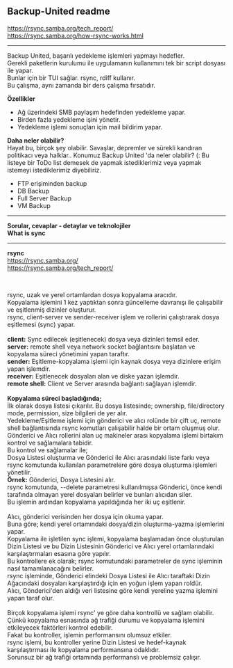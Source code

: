 Backup-United readme
---
https://rsync.samba.org/tech_report/ <br>
https://rsync.samba.org/how-rsync-works.html

---

Backup United, başarılı yedekleme işlemleri yapmayı hedefler.<br>
Gerekli paketlerin kurulumu ile uygulamanın kullanımını tek bir script dosyası ile yapar.<br>
Bunlar için bir TUI sağlar. rsync, rdiff kullanır.<br>
Bu çalışma, aynı zamanda bir ders çalışma fırsatıdır.<br>

**Özellikler**
- Ağ üzerindeki SMB paylaşım hedefinden yedekleme yapar.
- Birden fazla yedekleme işini yönetir.
- Yedekleme işlemi sonuçları için mail bildirim yapar.

**Daha neler olabilir?**<br>
Hayat bu, birçok şey olabilir. Savaşlar, depremler ve sürekli kandıran politikacı veya halklar..
Konumuz Backup United 'da neler olabilir? (:
Bu listeye bir ToDo list demesek de yapmak istediklerimiz veya yapmak istemeyi istediklerimiz diyebiliriz.
- FTP erişiminden backup
- DB Backup
- Full Server Backup
- VM Backup

---

**Sorular, cevaplar - detaylar ve teknolojiler**<br>
**What is sync**<br>

---

**rsync**<br>
https://rsync.samba.org/ <br>
https://rsync.samba.org/tech_report/ <br>

<br>

rsync, uzak ve yerel ortamlardan dosya kopyalama aracıdır.<br>
Kopyalama işlemini 1 kez yaptıktan sonra güncelleme davranışı ile çalışabilir ve eşitlenmiş dizinler oluşturur.<br>
rsync, client-server ve sender-receiver işlem ve rollerini çalıştırarak dosya eşitlemesi (sync) yapar.<br>
<br>
**client:** Sync edilecek (eşitlenecek) dosya veya dizinleri temsil eder.<br>
**server:** remote shell veya network socket bağlantısını başlatan ve kopyalama süreci yönetimini yapan taraftır.<br>
**sender:** Eşitleme-kopyalama işlemi için kaynak dosya veya dizinlere erişim yapan işlemdir.<br>
**receiver:** Eşitlenecek dosyaları alan ve diske yazan işlemdir.<br>
**remote shell:** Client ve Server arasında bağlantı sağlayan işlemdir.<br>
<br>
**Kopyalama süreci başladığında;**<br>
İlk olarak dosya listesi çıkarılır. Bu dosya listesinde; ownership, file/directory mode, permission, size bilgileri de yer alır.<br>
Yedekleme/Eşitleme işlemi için gönderici ve alıcı rolünde bir çift uç, remote shell bağlantısında rsync komutları çalışabilir halde bir ortam oluşmuş olur.<br>
Gönderici ve Alıcı rollerini alan uç makineler arası kopyalama işlemi birtakım kontrol ve sağlamalara tabidir.<br>
Bu kontrol ve sağlamalar ile;<br>
Dosya Listesi oluşturma ve Gönderici ile Alıcı arasındaki liste farkı veya rsync komutunda kullanılan parametrelere göre dosya oluşturma işlemleri yönetilir.<br>
**Örnek:**
Gönderici, Dosya Listesini alır.<br>
rsync komutunda, --delete parametresi kullanılmışsa Gönderici, önce kendi tarafında olmayan yerel dosyaları belirler ve bunları alıcıdan siler.<br>
Bu işlemin ardından kopyalama yapıldığında her iki uç eşitlenir.<br>
<br>
Alıcı, gönderici verisinden her dosya için okuma yapar.<br>
Buna göre; kendi yerel ortamındaki dosya/dizin oluşturma-yazma işlemlerini yapar.<br>
Kopyalama ile işletilen sync işlemi, kopyalama başlamadan önce oluşturulan Dizin Listesi ve bu Dizin Listesinin Gönderici ve Alıcı yerel ortamlarındaki<br>
karşılaştırmaları esasına göre yapılır.<br>
Bu kontrollere ek olarak; rsync komutundaki parametreler de sync işleminin nasıl tamamlanacağını belirler.<br>
rsync işleminde, Gönderici elindeki Dosya Listesi ile Alıcı taraftaki Dizin Ağacındaki dosyaları karşılaştırdığı için en yoğun işlem yapan roldür.<br>
Alıcı, Gönderici'den aldığı veri listesine göre kendi yereline yazma işlemini yapan taraf olur.<br>
<br>
Birçok kopyalama işlemi rsync' ye göre daha kontrollü ve sağlam olabilir.<br>
Çünkü kopyalama esnasında ağ trafiği durumu ve kopyalama işlemini etkileyecek faktörleri kontrol edebilir.<br>
Fakat bu kontroller, işlemin performansını olumsuz etkiler.<br>
rsync işlemi, bu kontroller yerine Dizin Listesi ve hedef-kaynak karşılaştırması ile kopyalama performansına odaklıdır.<br>
Sorunsuz bir ağ trafiği ortamında performanslı ve problemsiz çalışır.<br>
